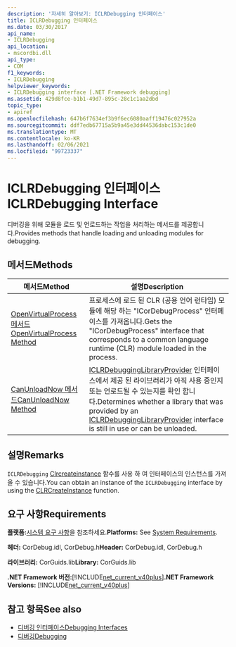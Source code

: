 ```yaml
---
description: '자세히 알아보기: ICLRDebugging 인터페이스'
title: ICLRDebugging 인터페이스
ms.date: 03/30/2017
api_name:
- ICLRDebugging
api_location:
- mscordbi.dll
api_type:
- COM
f1_keywords:
- ICLRDebugging
helpviewer_keywords:
- ICLRDebugging interface [.NET Framework debugging]
ms.assetid: 429d8fce-b1b1-49d7-895c-28c1c1aa2dbd
topic_type:
- apiref
ms.openlocfilehash: 647b6f7634ef3b9f6ec6080aaff19476c027952a
ms.sourcegitcommit: ddf7edb67715a5b9a45e3dd44536dabc153c1de0
ms.translationtype: MT
ms.contentlocale: ko-KR
ms.lasthandoff: 02/06/2021
ms.locfileid: "99723337"
---
```

# <a name="iclrdebugging-interface"></a><span data-ttu-id="3fe75-103">ICLRDebugging 인터페이스</span><span class="sxs-lookup"><span data-stu-id="3fe75-103">ICLRDebugging Interface</span></span>

<span data-ttu-id="3fe75-104">디버깅을 위해 모듈을 로드 및 언로드하는 작업을 처리하는 메서드를 제공합니다.</span><span class="sxs-lookup"><span data-stu-id="3fe75-104">Provides methods that handle loading and unloading modules for debugging.</span></span>  
  
## <a name="methods"></a><span data-ttu-id="3fe75-105">메서드</span><span class="sxs-lookup"><span data-stu-id="3fe75-105">Methods</span></span>  
  
|<span data-ttu-id="3fe75-106">메서드</span><span class="sxs-lookup"><span data-stu-id="3fe75-106">Method</span></span>|<span data-ttu-id="3fe75-107">설명</span><span class="sxs-lookup"><span data-stu-id="3fe75-107">Description</span></span>|  
|------------|-----------------|  
|[<span data-ttu-id="3fe75-108">OpenVirtualProcess 메서드</span><span class="sxs-lookup"><span data-stu-id="3fe75-108">OpenVirtualProcess Method</span></span>](iclrdebugging-openvirtualprocess-method.md)|<span data-ttu-id="3fe75-109">프로세스에 로드 된 CLR (공용 언어 런타임) 모듈에 해당 하는 "ICorDebugProcess" 인터페이스를 가져옵니다.</span><span class="sxs-lookup"><span data-stu-id="3fe75-109">Gets the "ICorDebugProcess" interface that corresponds to a common language runtime (CLR) module loaded in the process.</span></span>|  
|[<span data-ttu-id="3fe75-110">CanUnloadNow 메서드</span><span class="sxs-lookup"><span data-stu-id="3fe75-110">CanUnloadNow Method</span></span>](iclrdebugging-canunloadnow-method.md)|<span data-ttu-id="3fe75-111">[ICLRDebuggingLibraryProvider](iclrdebugginglibraryprovider-interface.md) 인터페이스에서 제공 된 라이브러리가 아직 사용 중인지 또는 언로드될 수 있는지를 확인 합니다.</span><span class="sxs-lookup"><span data-stu-id="3fe75-111">Determines whether a library that was provided by an [ICLRDebuggingLibraryProvider](iclrdebugginglibraryprovider-interface.md) interface is still in use or can be unloaded.</span></span>|  
  
## <a name="remarks"></a><span data-ttu-id="3fe75-112">설명</span><span class="sxs-lookup"><span data-stu-id="3fe75-112">Remarks</span></span>  

 <span data-ttu-id="3fe75-113">`ICLRDebugging` [Clrcreateinstance](../hosting/clrcreateinstance-function.md) 함수를 사용 하 여 인터페이스의 인스턴스를 가져올 수 있습니다.</span><span class="sxs-lookup"><span data-stu-id="3fe75-113">You can obtain an instance of the `ICLRDebugging` interface by using the [CLRCreateInstance](../hosting/clrcreateinstance-function.md) function.</span></span>  
  
## <a name="requirements"></a><span data-ttu-id="3fe75-114">요구 사항</span><span class="sxs-lookup"><span data-stu-id="3fe75-114">Requirements</span></span>  

 <span data-ttu-id="3fe75-115">**플랫폼:**[시스템 요구 사항](../../get-started/system-requirements.md)을 참조하세요.</span><span class="sxs-lookup"><span data-stu-id="3fe75-115">**Platforms:** See [System Requirements](../../get-started/system-requirements.md).</span></span>  
  
 <span data-ttu-id="3fe75-116">**헤더:** CorDebug.idl, CorDebug.h</span><span class="sxs-lookup"><span data-stu-id="3fe75-116">**Header:** CorDebug.idl, CorDebug.h</span></span>  
  
 <span data-ttu-id="3fe75-117">**라이브러리:** CorGuids.lib</span><span class="sxs-lookup"><span data-stu-id="3fe75-117">**Library:** CorGuids.lib</span></span>  
  
 <span data-ttu-id="3fe75-118">**.NET Framework 버전:**[!INCLUDE[net_current_v40plus](../../../../includes/net-current-v40plus-md.md)]</span><span class="sxs-lookup"><span data-stu-id="3fe75-118">**.NET Framework Versions:** [!INCLUDE[net_current_v40plus](../../../../includes/net-current-v40plus-md.md)]</span></span>  
  
## <a name="see-also"></a><span data-ttu-id="3fe75-119">참고 항목</span><span class="sxs-lookup"><span data-stu-id="3fe75-119">See also</span></span>

- [<span data-ttu-id="3fe75-120">디버깅 인터페이스</span><span class="sxs-lookup"><span data-stu-id="3fe75-120">Debugging Interfaces</span></span>](debugging-interfaces.md)
- [<span data-ttu-id="3fe75-121">디버깅</span><span class="sxs-lookup"><span data-stu-id="3fe75-121">Debugging</span></span>](index.md)
